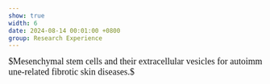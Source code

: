 ```yaml
---
show: true
width: 6
date: 2024-08-14 00:01:00 +0800
group: Research Experience
---
```

<div class="p-4 text-center" style="font-family: 'Times New Roman', Georgia, serif; font-size: 18px;">
    $Mesenchymal&nbsp;stem&nbsp;cells&nbsp;and&nbsp;their&nbsp;extracellular&nbsp;vesicles&nbsp;for&nbsp;autoimmune-related&nbsp;fibrotic&nbsp;skin&nbsp;diseases.$
</div>

